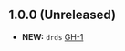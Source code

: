 ## 1.0.0 (Unreleased)

- **NEW:** `drds` [GH-1]( https://github.com/terraform-alicloud-modules/terraform-alicloud-drds/pull/1)
